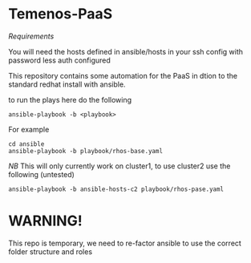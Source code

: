 # Temenos-PaaS

*Requirements*

You will need the hosts defined in ansible/hosts in your ssh config with password less auth configured

This repository contains some automation for the PaaS in dtion to the standard redhat install with ansible.

to run the plays here do the following

```
ansible-playbook -b <playbook>
```
 
For example
```
cd ansible
ansible-playbook -b playbook/rhos-base.yaml

```

*NB* This will only currently work on cluster1, to use cluster2 use the following (untested)

```
ansible-playbook -b ansible-hosts-c2 playbook/rhos-pase.yaml
```

# WARNING!

This repo is temporary, we need to re-factor ansible to use the correct folder structure and roles
